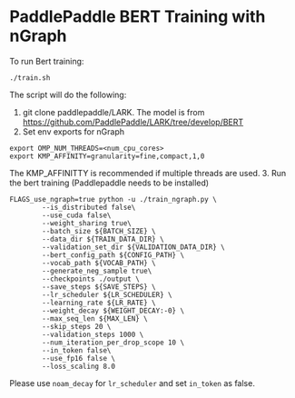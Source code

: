 # PaddlePaddle BERT Training with nGraph

To run Bert training:

```
./train.sh
```

The script will do the following:

1. git clone paddlepaddle/LARK. The model is from https://github.com/PaddlePaddle/LARK/tree/develop/BERT
2. Set env exports for nGraph
```
export OMP_NUM_THREADS=<num_cpu_cores>
export KMP_AFFINITY=granularity=fine,compact,1,0
```
The KMP_AFFINITTY is recommended if multiple threads are used.
3. Run the bert training (Paddlepaddle needs to be installed)
```
FLAGS_use_ngraph=true python -u ./train_ngraph.py \
        --is_distributed false\
        --use_cuda false\
        --weight_sharing true\
        --batch_size ${BATCH_SIZE} \
        --data_dir ${TRAIN_DATA_DIR} \
        --validation_set_dir ${VALIDATION_DATA_DIR} \
        --bert_config_path ${CONFIG_PATH} \
        --vocab_path ${VOCAB_PATH} \
        --generate_neg_sample true\
        --checkpoints ./output \
        --save_steps ${SAVE_STEPS} \
        --lr_scheduler ${LR_SCHEDULER} \
        --learning_rate ${LR_RATE} \
        --weight_decay ${WEIGHT_DECAY:-0} \
        --max_seq_len ${MAX_LEN} \
        --skip_steps 20 \
        --validation_steps 1000 \
        --num_iteration_per_drop_scope 10 \
        --in_token false\
        --use_fp16 false \
        --loss_scaling 8.0
```
Please use `noam_decay` for `lr_scheduler` and set `in_token` as false.
